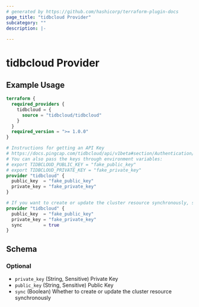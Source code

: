 ```yaml
---
# generated by https://github.com/hashicorp/terraform-plugin-docs
page_title: "tidbcloud Provider"
subcategory: ""
description: |-
  
---
```


# tidbcloud Provider



## Example Usage

```terraform
terraform {
  required_providers {
    tidbcloud = {
      source = "tidbcloud/tidbcloud"
    }
  }
  required_version = ">= 1.0.0"
}

# Instructions for getting an API Key
# https://docs.pingcap.com/tidbcloud/api/v1beta#section/Authentication/API-Key-Management
# You can also pass the keys through environment variables:
# export TIDBCLOUD_PUBLIC_KEY = "fake_public_key"
# export TIDBCLOUD_PRIVATE_KEY = "fake_private_key"
provider "tidbcloud" {
  public_key  = "fake_public_key"
  private_key = "fake_private_key"
}

# If you want to create or update the cluster resource synchronously, set the sync to true
provider "tidbcloud" {
  public_key  = "fake_public_key"
  private_key = "fake_private_key"
  sync        = true
}
```

<!-- schema generated by tfplugindocs -->
## Schema

### Optional

- `private_key` (String, Sensitive) Private Key
- `public_key` (String, Sensitive) Public Key
- `sync` (Boolean) Whether to create or update the cluster resource synchronously
